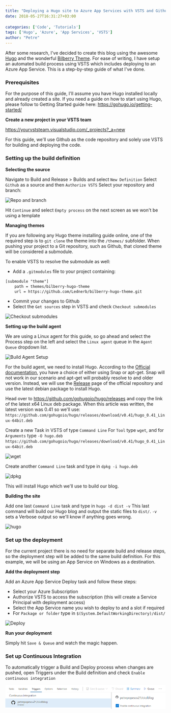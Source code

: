 ```yaml
---
title: "Deploying a Hugo site to Azure App Services with VSTS and Github"
date: 2018-05-27T16:31:27+03:00

categories: ['Code', 'Tutorials']
tags: ['Hugo', 'Azure', 'App Services', 'VSTS']
author: "Petre"
---
```

After some research, I've decided to create this blog using the awesome [Hugo](https://gohugo.io) and the wonderful [Bilberry Theme](https://github.com/Lednerb/bilberry-hugo-theme).
For ease of writing, I have setup an automated build process using VSTS which includes deploying to an Azure App Service. This is a step-by-step guide of what I've done.

<!--more-->

### Prerequisites

For the purpose of this guide, I'll assume you have Hugo installed locally and already created a site.
If you need a guide on how to start using Hugo, please follow to Getting Started guide here: https://gohugo.io/getting-started/

__Create a new project in your VSTS team__

https://yourvststeam.visualstudio.com/_projects?_a=new

For this guide, we'll use Github as the code repository and solely use VSTS for building and deploying the code.

### Setting up the build definition

__Selecting the source__

Navigate to Build and Release > Builds and select `New Definition`
Select `Github` as a source and then `Authorize VSTS`
Select your repository and branch:

![Repo and branch](/images/2018-05-27-17-17-13.png)

Hit `Continue` and select `Empty process` on the next screen as we won't be using a template

__Managing themes__

If you are following any Hugo theme installing guide online, one of the required step is to `git clone` the theme into the `/themes/` subfolder. When pushing your project to a Git repository, such as Github, that cloned theme will be considered a submodule.

To enable VSTS to resolve the submodule as well:

- Add a `.gitmodules` file to your project containing:

```git
[submodule "theme"]
    path = themes/bilberry-hugo-theme
    url = https://github.com/Lednerb/bilberry-hugo-theme.git
```

- Commit your changes to Github
- Select the `Get sources` step in VSTS and check `Checkout submodules`

![Checkout submodules](/images/2018-05-27-19-16-36.png)

__Setting up the build agent__

We are using a Linux agent for this guide, so go ahead and select the Process step on the left and select the `Linux agent` queue in the `Agent Queue` dropdown list.

![Build Agent Setup](/images/2018-05-27-17-33-25.png)

For the build agent, we need to install Hugo. According to the [Official documentation](https://gohugo.io/getting-started/installing/), you have a choice of either using Snap or apt-get. Snap will not work in our scenario and apt-get will probably resolve to and older version. Instead, we will use the [Release](https://github.com/gohugoio/hugo/releases) page of the official repository and use the latest debian package to install Hugo.

Head over to https://github.com/gohugoio/hugo/releases and copy the link of the latest x64 Linux deb package. When this article was written, the latest version was 0.41 so we'll use:
`https://github.com/gohugoio/hugo/releases/download/v0.41/hugo_0.41_Linux-64bit.deb`

Create a new Task in VSTS of type `Command Line`
For `Tool` type `wget`, and for `Arguments` type `-O hugo.deb https://github.com/gohugoio/hugo/releases/download/v0.41/hugo_0.41_Linux-64bit.deb`

![wget](/images/2018-05-27-19-23-09.png)

Create another `Command Line` task and type in `dpkg -i hugo.deb`

![dpkg](/images/2018-05-27-19-38-04.png)

This will install Hugo which we'll use to build our blog. 

__Building the site__

Add one last `Command Line` task and type in `hugo -d dist -v`
This last command will build our Hugo blog and output the static files to `dist/`. `-v` sets a Verbose output so we'll know if anything goes wrong.

![hugo](/images/2018-05-27-19-38-53.png)

### Set up the deployment

For the current project there is no need for separate build and release steps, so the deployment step will be added to the same build definition.
For this example, we will be using an App Service on Windows as a destination.

__Add the deployment step__

Add an Azure App Service Deploy task and follow these steps:

- Select your Azure Subscription
- Authorize VSTS to access the subscription (this will create a Service Principal with deployment access)
- Select the App Service name you wish to deploy to and a slot if required
- For `Package or folder` type in `$(System.DefaultWorkingDirectory)/dist/`

![Deploy](/images/2018-05-27-19-33-58.png)

__Run your deployment__

Simply hit `Save & Queue` and watch the magic happen.

### Set up Continuous Integration

To automatically trigger a Build and Deploy process when changes are pushed, open Triggers under the Build definition and check `Enable continuous integration`

![CI](../../static/images/2018-05-27-19-54-46.png)